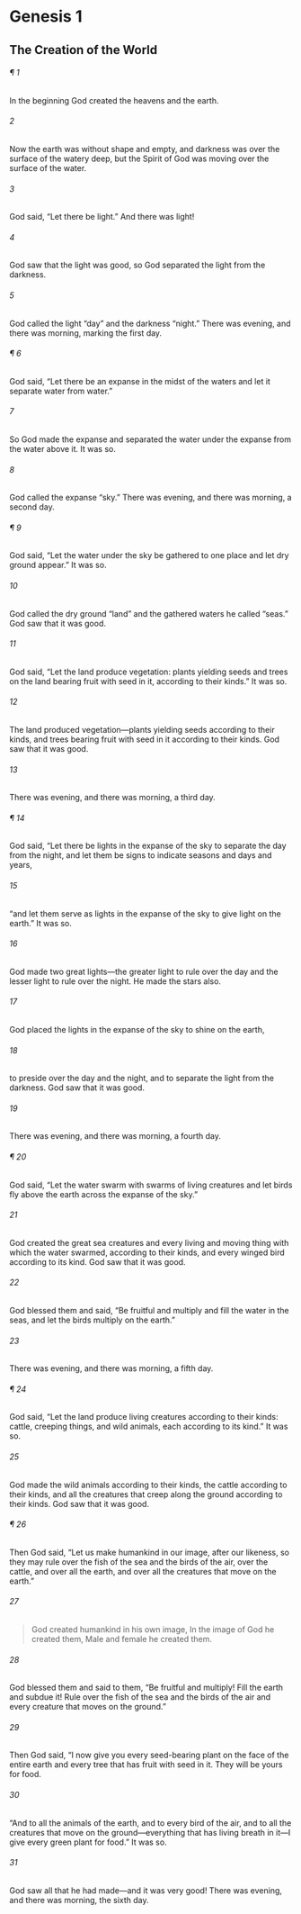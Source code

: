 # Genesis 1
## The Creation of the World
###### ¶ 1
In the beginning God created the heavens and the earth.
###### 2
Now the earth was without shape and empty, and darkness was over the surface of the watery deep, but the Spirit of God was moving over the surface of the water.
###### 3
God said, “Let there be light.” And there was light!
###### 4
God saw that the light was good, so God separated the light from the darkness.
###### 5
God called the light “day” and the darkness “night.” There was evening, and there was morning, marking the first day.
###### ¶ 6
God said, “Let there be an expanse in the midst of the waters and let it separate water from water.”
###### 7
So God made the expanse and separated the water under the expanse from the water above it. It was so.
###### 8
God called the expanse “sky.” There was evening, and there was morning, a second day.
###### ¶ 9
God said, “Let the water under the sky be gathered to one place and let dry ground appear.” It was so.
###### 10
God called the dry ground “land” and the gathered waters he called “seas.” God saw that it was good.
###### 11
God said, “Let the land produce vegetation: plants yielding seeds and trees on the land bearing fruit with seed in it, according to their kinds.” It was so.
###### 12
The land produced vegetation—plants yielding seeds according to their kinds, and trees bearing fruit with seed in it according to their kinds. God saw that it was good.
###### 13
There was evening, and there was morning, a third day.
###### ¶ 14
God said, “Let there be lights in the expanse of the sky to separate the day from the night, and let them be signs to indicate seasons and days and years,
###### 15
“and let them serve as lights in the expanse of the sky to give light on the earth.” It was so.
###### 16
God made two great lights—the greater light to rule over the day and the lesser light to rule over the night. He made the stars also.
###### 17
God placed the lights in the expanse of the sky to shine on the earth,
###### 18
to preside over the day and the night, and to separate the light from the darkness. God saw that it was good.
###### 19
There was evening, and there was morning, a fourth day.
###### ¶ 20
God said, “Let the water swarm with swarms of living creatures and let birds fly above the earth across the expanse of the sky.”
###### 21
God created the great sea creatures and every living and moving thing with which the water swarmed, according to their kinds, and every winged bird according to its kind. God saw that it was good.
###### 22
God blessed them and said, “Be fruitful and multiply and fill the water in the seas, and let the birds multiply on the earth.”
###### 23
There was evening, and there was morning, a fifth day.
###### ¶ 24
God said, “Let the land produce living creatures according to their kinds: cattle, creeping things, and wild animals, each according to its kind.” It was so.
###### 25
God made the wild animals according to their kinds, the cattle according to their kinds, and all the creatures that creep along the ground according to their kinds. God saw that it was good.
###### ¶ 26
Then God said, “Let us make humankind in our image, after our likeness, so they may rule over the fish of the sea and the birds of the air, over the cattle, and over all the earth, and over all the creatures that move on the earth.”
###### 27
> God created humankind in his own image,
> In the image of God he created them,
> Male and female he created them.
###### 28
God blessed them and said to them, “Be fruitful and multiply! Fill the earth and subdue it! Rule over the fish of the sea and the birds of the air and every creature that moves on the ground.”
###### 29
Then God said, “I now give you every seed-bearing plant on the face of the entire earth and every tree that has fruit with seed in it. They will be yours for food.
###### 30
“And to all the animals of the earth, and to every bird of the air, and to all the creatures that move on the ground—everything that has living breath in it—I give every green plant for food.” It was so.
###### 31
God saw all that he had made—and it was very good! There was evening, and there was morning, the sixth day.
